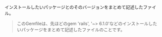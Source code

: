 インストールしたいパッケージとのそのバージョンをまとめて記述したファイル。

> このGemfileは、先ほどのgem 'rails', '~> 6.1.0'などのインストールしたいパッケージをまとめて記述したファイルのことです。
>
